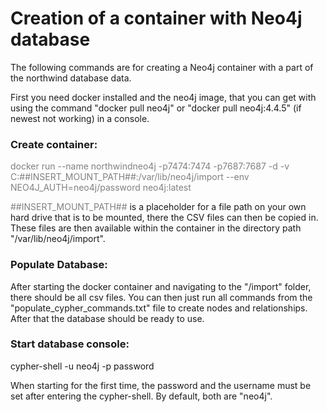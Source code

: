 
# Creation of a container with Neo4j database

The following commands are for creating a Neo4j container with a part of the northwind database data.

First you need docker installed and the neo4j image, that you can get with using the command "docker pull neo4j" or "docker pull neo4j:4.4.5" (if newest not working) in a console.

### Create container:

<span style="color:grey">docker run --name northwindneo4j -p7474:7474 -p7687:7687 -d -v C:\##INSERT_MOUNT_PATH##:/var/lib/neo4j/import --env NEO4J_AUTH=neo4j/password neo4j:latest
</span>

<span style="color:grey">##INSERT_MOUNT_PATH##</span> is a placeholder for a file path on your own hard drive that is to be mounted, there the CSV files can then be copied in.
These files are then available within the container in the directory path "/var/lib/neo4j/import".

### Populate Database:
After starting the docker container and navigating to the "/import" folder, there should be all csv files. 
You can then just run all commands from the "populate_cypher_commands.txt" file to create nodes and relationships.
After that the database should be ready to use.

### Start database console:
cypher-shell -u neo4j -p password

When starting for the first time, the password and the username must be set after entering the cypher-shell.
By default, both are "neo4j".


